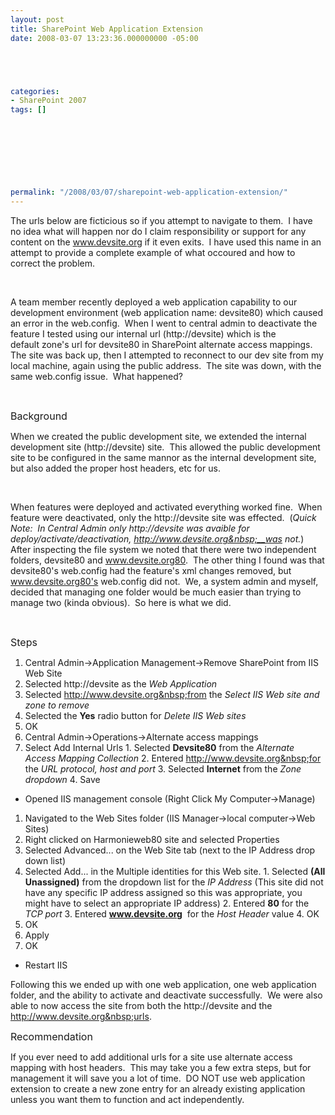 ```yaml
---
layout: post
title: SharePoint Web Application Extension
date: 2008-03-07 13:23:36.000000000 -05:00





categories:
- SharePoint 2007
tags: []

  

  
  
  
  
  
permalink: "/2008/03/07/sharepoint-web-application-extension/"
---
```

The urls below are ficticious so if you attempt to navigate to them.&nbsp; I have no idea what will happen nor do I claim responsibility or support for any content on the www.devsite.org if it even exits.&nbsp; I have used this name in an attempt to provide a complete example of what occoured and how to correct the problem.

&nbsp;

A team member recently deployed a web application capability to our development environment&nbsp;(web application name: devsite80) which caused an error in the web.config.&nbsp; When I went to central admin to deactivate the feature I tested using our internal url (http://devsite) which is the default&nbsp;zone's&nbsp;url for devsite80 in SharePoint alternate access mappings.&nbsp; The site was back up, then I attempted to reconnect to our dev site from my local machine, again using the public address.&nbsp; The site was down, with the same web.config issue.&nbsp; What happened?

&nbsp;

<font size="3">Background</font>

When we created the&nbsp;public development site, we extended the internal development site (http://devsite)&nbsp;site.&nbsp;&nbsp;This allowed the public development site to be configured in the same&nbsp;mannor as the internal development site, but also added&nbsp;the proper host headers, etc for us.

&nbsp;

When features were deployed and activated everything worked fine.&nbsp; When feature were deactivated, only the http://devsite site was effected.&nbsp; (_Quick Note:&nbsp; In Central Admin only&nbsp;http://devsite_ _was avaible for deploy/activate/deactivation,&nbsp;http://www.devsite.org&nbsp;__was not._)&nbsp; After inspecting the file system we noted that there were two independent folders, devsite80 and www.devsite.org80.&nbsp; The other thing I found was that devsite80's web.config had the feature's xml changes removed, but www.devsite.org80's web.config did not.&nbsp; We, a system admin and myself, decided that managing one folder would be much easier than trying to manage two (kinda obvious).&nbsp; So here is what we did.

&nbsp;

<font size="3">Steps</font>

1. Central Admin-\>Application Management-\>Remove SharePoint from IIS Web Site
  1. Selected&nbsp;http://devsite as the _Web Application_
  2. Selected http://www.devsite.org&nbsp;from the _Select IIS Web site and zone to remove_
  3. Selected the **Yes** radio button for _Delete IIS Web sites_
  4. OK
2. Central Admin-\>Operations-\>Alternate access mappings
  1. Select Add Internal Urls
    1. Selected **Devsite80** from the _Alternate Access Mapping Collection_
    2. Entered http://www.devsite.org&nbsp;for the _URL protocol, host and port_
    3. Selected **Internet** from the _Zone dropdown_
    4. Save
- Opened IIS management console (Right Click My Computer-\>Manage)
1. Navigated to the Web Sites folder (IIS Manager-\>local computer-\>Web Sites)
2. Right clicked on Harmonieweb80 site and selected Properties
  1. Selected Advanced... on the Web Site tab (next to the IP Address drop down list)
  2. Selected Add... in the Multiple identities for this Web site.
    1. Selected **(All Unassigned)** from the dropdown list for the _IP Address_ (This site did not have any specific IP address assigned so this was appropriate, you might have to select an appropriate IP address)
    2. Entered **80** for the _TCP port_
    3. Entered **www.devsite.org** &nbsp;for the _Host Header_ value
    4. OK
  3. OK
3. Apply
4. OK
- Restart IIS

Following this we ended up with one web application, one web application folder, and the ability to activate and deactivate successfully.&nbsp; We were also able to now access the site from both the http://devsite and the http://www.devsite.org&nbsp;urls.

<font size="3">Recommendation</font>

If you ever need to add additional urls for a site use alternate access mapping with host headers.&nbsp; This may take you a few extra steps, but for management it will save you a lot of time.&nbsp; DO NOT use web application extension to create a new zone entry for an already existing application unless you want them to function and act independently.

